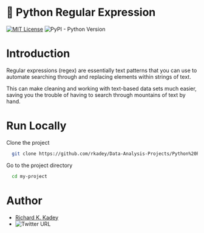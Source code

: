 # 🚀 Python Regular Expression
[![MIT License](https://img.shields.io/badge/License-MIT-green.svg)](https://choosealicense.com/licenses/mit/)
![PyPI - Python Version](https://img.shields.io/pypi/pyversions/P)
# Introduction
Regular expressions (regex) are essentially text patterns that you can use to automate searching through and replacing elements within strings of text. 

This can make cleaning and working with text-based data sets much easier, saving you the trouble of having to search through mountains of text by hand.

# Run Locally
Clone the project

```bash
  git clone https://github.com/rkadey/Data-Analysis-Projects/Python%20Regular%20Expression.git
```

Go to the project directory

```bash
  cd my-project
```

# Author
- [Richard K. Kadey](https://www.linkedin.com/in/richard-kwaku-kadey-096710114/)     
- ![Twitter URL](https://img.shields.io/twitter/url?label=%40dev_kadey&url=https%3A%2F%2Ftwitter.com%2Fdev_kadey)
